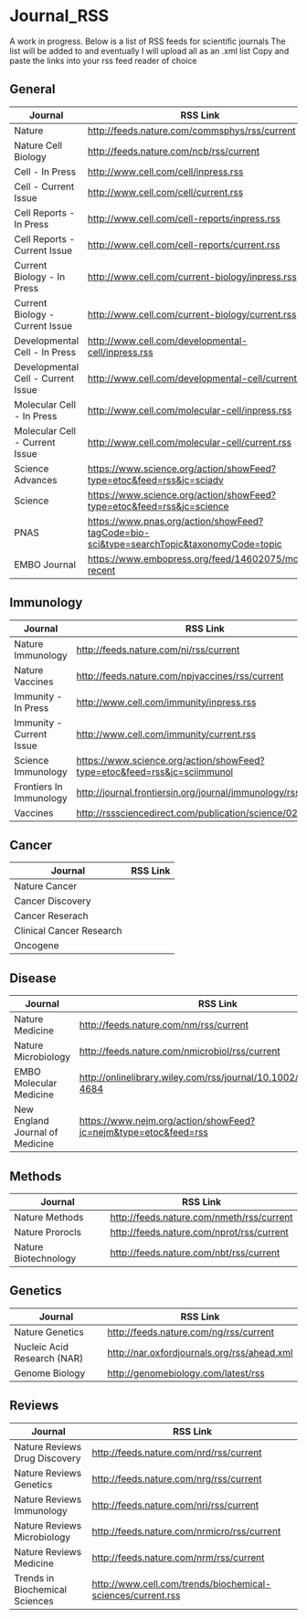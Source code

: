 # Journal_RSS
A work in progress. Below is a list of RSS feeds for scientific journals
The list will be added to and eventually I will upload all as an .xml list
Copy and paste the links into your rss feed reader of choice

## General
| Journal | RSS Link |
| ------------- | ------------- |
| Nature | http://feeds.nature.com/commsphys/rss/current |
| Nature Cell Biology | http://feeds.nature.com/ncb/rss/current |
| Cell - In Press | http://www.cell.com/cell/inpress.rss |
| Cell - Current Issue | http://www.cell.com/cell/current.rss |
| Cell Reports - In Press | http://www.cell.com/cell-reports/inpress.rss |
| Cell Reports - Current Issue | http://www.cell.com/cell-reports/current.rss |
| Current Biology - In Press | http://www.cell.com/current-biology/inpress.rss |
| Current Biology - Current Issue | http://www.cell.com/current-biology/current.rss |
| Developmental Cell - In Press | http://www.cell.com/developmental-cell/inpress.rss |
| Developmental Cell - Current Issue | http://www.cell.com/developmental-cell/current.rss |
| Molecular Cell - In Press | http://www.cell.com/molecular-cell/inpress.rss |
| Molecular Cell - Current Issue | http://www.cell.com/molecular-cell/current.rss |
| Science Advances | https://www.science.org/action/showFeed?type=etoc&feed=rss&jc=sciadv |
| Science | https://www.science.org/action/showFeed?type=etoc&feed=rss&jc=science |
| PNAS | https://www.pnas.org/action/showFeed?tagCode=bio-sci&type=searchTopic&taxonomyCode=topic |
| EMBO Journal | https://www.embopress.org/feed/14602075/most-recent |

## Immunology
| Journal | RSS Link |
| ------------- | ------------- |
| Nature Immunology | http://feeds.nature.com/ni/rss/current |
| Nature Vaccines | http://feeds.nature.com/npjvaccines/rss/current |
| Immunity - In Press | http://www.cell.com/immunity/inpress.rss |
| Immunity - Current Issue | http://www.cell.com/immunity/current.rss |
| Science Immunology | https://www.science.org/action/showFeed?type=etoc&feed=rss&jc=sciimmunol | |
| Frontiers In Immunology | http://journal.frontiersin.org/journal/immunology/rss |
| Vaccines | http://rsssciencedirect.com/publication/science/0264410X |

## Cancer
| Journal | RSS Link |
| ------------- | ------------- |
| Nature Cancer |
| Cancer Discovery |
| Cancer Reserach |
| Clinical Cancer Research |
| Oncogene |

## Disease
| Journal | RSS Link |
| ------------- | ------------- |
| Nature Medicine | http://feeds.nature.com/nm/rss/current |
| Nature Microbiology | http://feeds.nature.com/nmicrobiol/rss/current |
| EMBO Molecular Medicine | http://onlinelibrary.wiley.com/rss/journal/10.1002/(ISSN)1757-4684 |
| New England Journal of Medicine | https://www.nejm.org/action/showFeed?jc=nejm&type=etoc&feed=rss |

## Methods
| Journal | RSS Link |
| ------------- | ------------- |
| Nature Methods | http://feeds.nature.com/nmeth/rss/current |
| Nature Prorocls | http://feeds.nature.com/nprot/rss/current |
| Nature Biotechnology | http://feeds.nature.com/nbt/rss/current |

## Genetics
| Journal | RSS Link |
| ------------- | ------------- |
| Nature Genetics | http://feeds.nature.com/ng/rss/current |
| Nucleic Acid Research (NAR) | http://nar.oxfordjournals.org/rss/ahead.xml |
| Genome Biology | http://genomebiology.com/latest/rss |

## Reviews
| Journal | RSS Link |
| ------------- | ------------- |
| Nature Reviews Drug Discovery | http://feeds.nature.com/nrd/rss/current |
| Nature Reviews Genetics | http://feeds.nature.com/nrg/rss/current |
| Nature Reviews Immunology | http://feeds.nature.com/nri/rss/current |
| Nature Reviews Microbiology | http://feeds.nature.com/nrmicro/rss/current |
| Nature Reviews Medicine | http://feeds.nature.com/nrm/rss/current |
| Trends in Biochemical Sciences | http://www.cell.com/trends/biochemical-sciences/current.rss |

